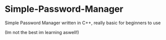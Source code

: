 # Simple-Password-Manager
Simple Password Manager written in C++, really basic for beginners to use

(Im not the best im learning aswell!)
